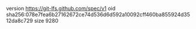 version https://git-lfs.github.com/spec/v1
oid sha256:078e7fea6b27162672ce74d536d6d592a10092cff460ba855924d3512da8c729
size 9280
